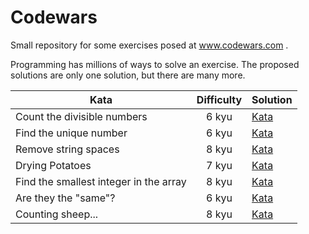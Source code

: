 # Codewars

Small repository for some exercises posed at www.codewars.com .

Programming has millions of ways to solve an exercise. The proposed solutions are only one solution, but there are many more.

| Kata                                   | Difficulty | Solution                                                     |
| -------------------------------------- | :--------: | ------------------------------------------------------------ |
| Count the divisible numbers            |   6 kyu    | [Kata](https://github.com/mrgold92/codewars/tree/master/src/countTheDivisibleNumbers/Main.java) |
| Find the unique number                 |   6 kyu    | [Kata](https://github.com/mrgold92/codewars/tree/master/src/findTheUniqueNumber/Main.java) |
| Remove string spaces                   |   8 kyu    | [Kata](https://github.com/mrgold92/codewars/tree/master/src/removeStringSpaces/Main.java) |
| Drying Potatoes                        |   7 kyu    | [Kata](https://github.com/mrgold92/codewars/tree/master/src/dryingPotatoes/Main.java) |
| Find the smallest integer in the array |   8 kyu    | [Kata](https://github.com/mrgold92/codewars/tree/master/src/findTheSmallestIntegerInTheArray/Main.java) |
| Are they the "same"?                   |   6 kyu    | [Kata](https://github.com/mrgold92/codewars/tree/master/src/areTheSame/Main.java) |
| Counting sheep...                      |   8 kyu    | [Kata](https://github.com/mrgold92/codewars/blob/master/src/countingSheep/Main.java) |


